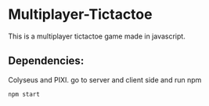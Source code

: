 # Multiplayer-Tictactoe
This is a multiplayer tictactoe game made in javascript.
## Dependencies:
Colyseus and PIXI.
go to server and client side and run npm
```
npm start
```